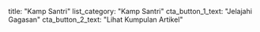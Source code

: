 title: "Kamp Santri"
list_category: "Kamp Santri"
cta_button_1_text: "Jelajahi Gagasan"
cta_button_2_text: "Lihat Kumpulan Artikel"